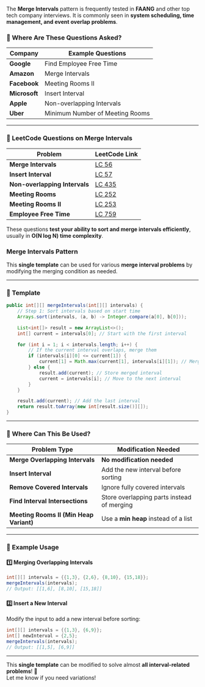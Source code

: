 The **Merge Intervals** pattern is frequently tested in **FAANG** and other top tech company interviews. It is commonly seen in **system scheduling, time management, and event overlap problems**.  

### **📌 Where Are These Questions Asked?**
| **Company**  | **Example Questions** |
|-------------|----------------------|
| **Google**  | Find Employee Free Time |
| **Amazon**  | Merge Intervals |
| **Facebook** | Meeting Rooms II |
| **Microsoft** | Insert Interval |
| **Apple** | Non-overlapping Intervals |
| **Uber** | Minimum Number of Meeting Rooms |

---

### **📌 LeetCode Questions on Merge Intervals**
| **Problem** | **LeetCode Link** |
|------------|-------------------|
| **Merge Intervals** | [LC 56](https://leetcode.com/problems/merge-intervals/) |
| **Insert Interval** | [LC 57](https://leetcode.com/problems/insert-interval/) |
| **Non-overlapping Intervals** | [LC 435](https://leetcode.com/problems/non-overlapping-intervals/) |
| **Meeting Rooms** | [LC 252](https://leetcode.com/problems/meeting-rooms/) |
| **Meeting Rooms II** | [LC 253](https://leetcode.com/problems/meeting-rooms-ii/) |
| **Employee Free Time** | [LC 759](https://leetcode.com/problems/employee-free-time/) |

These questions **test your ability to sort and merge intervals efficiently**, usually in **O(N log N) time complexity**.  

### **Merge Intervals Pattern**  

This **single template** can be used for various **merge interval problems** by modifying the merging condition as needed.

---

### **📌 Template**
```java
public int[][] mergeIntervals(int[][] intervals) {
    // Step 1: Sort intervals based on start time
    Arrays.sort(intervals, (a, b) -> Integer.compare(a[0], b[0]));

    List<int[]> result = new ArrayList<>();
    int[] current = intervals[0]; // Start with the first interval

    for (int i = 1; i < intervals.length; i++) {
        // If the current interval overlaps, merge them
        if (intervals[i][0] <= current[1]) {
            current[1] = Math.max(current[1], intervals[i][1]); // Merge
        } else {
            result.add(current); // Store merged interval
            current = intervals[i]; // Move to the next interval
        }
    }

    result.add(current); // Add the last interval
    return result.toArray(new int[result.size()][]);
}
```

---

### **📌 Where Can This Be Used?**
| **Problem Type**                     | **Modification Needed** |
|--------------------------------------|------------------------|
| **Merge Overlapping Intervals**      | **No modification needed** |
| **Insert Interval**                   | Add the new interval before sorting |
| **Remove Covered Intervals**         | Ignore fully covered intervals |
| **Find Interval Intersections**      | Store overlapping parts instead of merging |
| **Meeting Rooms II (Min Heap Variant)** | Use a **min heap** instead of a list |

---

### **📌 Example Usage**
#### **1️⃣ Merging Overlapping Intervals**
```java
int[][] intervals = {{1,3}, {2,6}, {8,10}, {15,18}};
mergeIntervals(intervals); 
// Output: [[1,6], [8,10], [15,18]]
```

#### **2️⃣ Insert a New Interval**
Modify the input to add a new interval before sorting:
```java
int[][] intervals = {{1,3}, {6,9}};
int[] newInterval = {2,5};
mergeIntervals(intervals); 
// Output: [[1,5], [6,9]]
```

---

This **single template** can be modified to solve almost **all interval-related problems**! 🚀  
Let me know if you need variations!